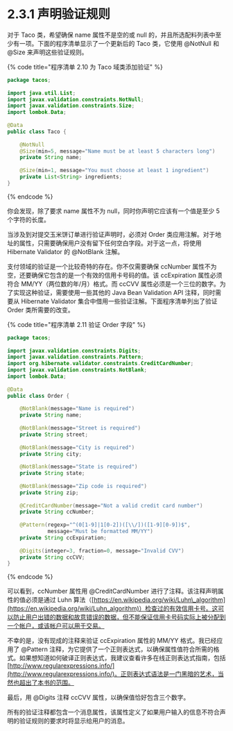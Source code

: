 # 2.3.1 声明验证规则

对于 Taco 类，希望确保 name 属性不是空的或 null 的，并且所选配料列表中至少有一项。下面的程序清单显示了一个更新后的 Taco 类，它使用 @NotNull 和 @Size 来声明这些验证规则。

{% code title="程序清单 2.10 为 Taco 域类添加验证" %}
```java
package tacos;
​
import java.util.List;
import javax.validation.constraints.NotNull;
import javax.validation.constraints.Size;
import lombok.Data;
​
@Data
public class Taco {
    
    @NotNull
    @Size(min=5, message="Name must be at least 5 characters long")
    private String name;
    
    @Size(min=1, message="You must choose at least 1 ingredient")
    private List<String> ingredients;
}
```
{% endcode %}

你会发现，除了要求 name 属性不为 null，同时你声明它应该有一个值是至少 5 个字符的长度。

当涉及到对提交玉米饼订单进行验证声明时，必须对 Order 类应用注解。对于地址的属性，只需要确保用户没有留下任何空白字段。对于这一点，将使用 Hibernate Validator 的 @NotBlank 注解。

支付领域的验证是一个比较奇特的存在。你不仅需要确保 ccNumber 属性不为空，还要确保它包含的是一个有效的信用卡号码的值。该 ccExpiration 属性必须符合 MM/YY（两位数的年/月）格式。而 ccCVV 属性必须是一个三位的数字。为了实现这种验证，需要使用一些其他的 Java Bean Validation API 注释，同时需要从 Hibernate Validator 集合中借用一些验证注解。下面程序清单列出了验证 Order 类所需要的改变。

{% code title="程序清单 2.11 验证 Order 字段" %}
```java
package tacos;
​
import javax.validation.constraints.Digits;
import javax.validation.constraints.Pattern;
import org.hibernate.validator.constraints.CreditCardNumber;
import javax.validation.constraints.NotBlank;
import lombok.Data;
​
@Data
public class Order {
    
    @NotBlank(message="Name is required")
    private String name;
    
    @NotBlank(message="Street is required")
    private String street;
    
    @NotBlank(message="City is required")
    private String city;
    
    @NotBlank(message="State is required")
    private String state;
    
    @NotBlank(message="Zip code is required")
    private String zip;
    
    @CreditCardNumber(message="Not a valid credit card number")
    private String ccNumber;
    
    @Pattern(regexp="^(0[1-9]|1[0-2])([\\/])([1-9][0-9])$",
             message="Must be formatted MM/YY")
    private String ccExpiration;
    
    @Digits(integer=3, fraction=0, message="Invalid CVV")
    private String ccCVV;
}
```
{% endcode %}

可以看到，ccNumber 属性用 @CreditCardNumber 进行了注释。该注释声明属性的值必须是通过 Luhn 算法（[https://en.wikipedia.org/wiki/Luhn\_algorithm](https://en.wikipedia.org/wiki/Luhn_algorithm)）检查过的有效信用卡号。这可以防止用户出错的数据和故意错误的数据，但不能保证信用卡号码实际上被分配到一个帐户，或该帐户可以用于交易。

不幸的是，没有现成的注释来验证 ccExpiration 属性的 MM/YY 格式。我已经应用了 @Pattern 注释，为它提供了一个正则表达式，以确保属性值符合所需的格式。如果想知道如何破译正则表达式，我建议查看许多在线正则表达式指南，包括 [http://www.regularexpressions.info/](http://www.regularexpressions.info/)。正则表达式语法是一门黑暗的艺术，当然也超出了本书的范围。

最后，用 @Digits 注释 ccCVV 属性，以确保值恰好包含三个数字。

所有的验证注释都包含一个消息属性，该属性定义了如果用户输入的信息不符合声明的验证规则的要求时将显示给用户的消息。

